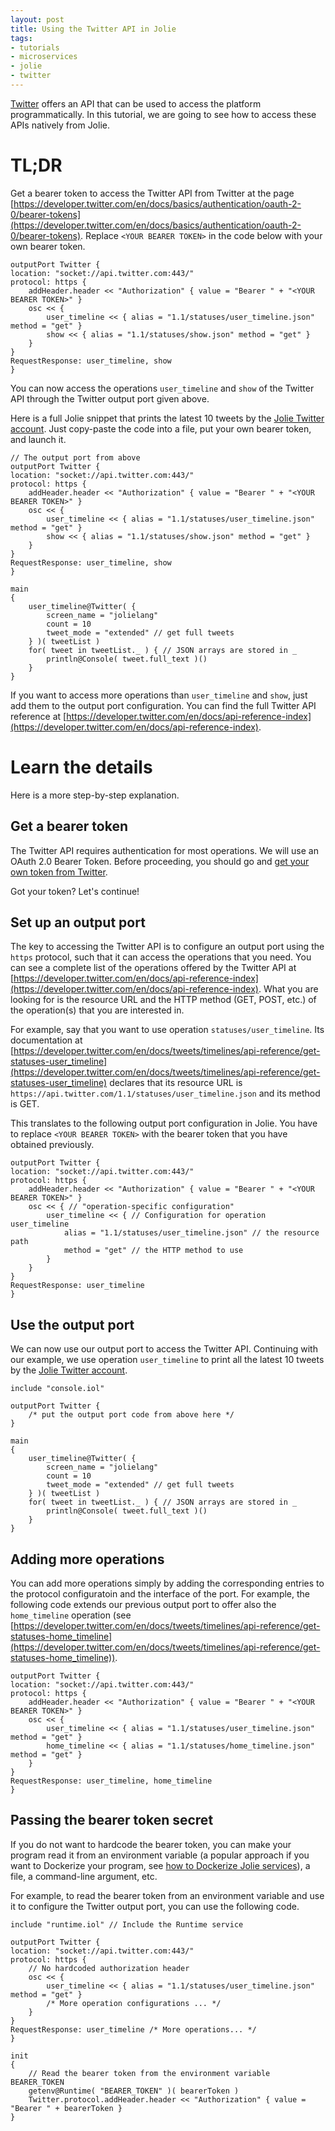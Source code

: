 ```yaml
---
layout: post
title: Using the Twitter API in Jolie
tags:
- tutorials
- microservices
- jolie
- twitter
---
```


[Twitter](https://twitter.com) offers an API that can be used to access the platform programmatically. In this tutorial, we are going to see how to access these APIs natively from Jolie.

# TL;DR

Get a bearer token to access the Twitter API from Twitter at the page [https://developer.twitter.com/en/docs/basics/authentication/oauth-2-0/bearer-tokens](https://developer.twitter.com/en/docs/basics/authentication/oauth-2-0/bearer-tokens). Replace `<YOUR BEARER TOKEN>` in the code below with your own bearer token.

```jolie
outputPort Twitter {
location: "socket://api.twitter.com:443/"
protocol: https {
	addHeader.header << "Authorization" { value = "Bearer " + "<YOUR BEARER TOKEN>" }
	osc << {
		user_timeline << { alias = "1.1/statuses/user_timeline.json" method = "get" }
		show << { alias = "1.1/statuses/show.json" method = "get" }
	}
}
RequestResponse: user_timeline, show
}
```

You can now access the operations `user_timeline` and `show` of the Twitter API through the Twitter output port given above.

Here is a full Jolie snippet that prints the latest 10 tweets by the [Jolie Twitter account](https://twitter.com/jolielang). Just copy-paste the code into a file, put your own bearer token, and launch it.

```jolie
// The output port from above
outputPort Twitter {
location: "socket://api.twitter.com:443/"
protocol: https {
	addHeader.header << "Authorization" { value = "Bearer " + "<YOUR BEARER TOKEN>" }
	osc << {
		user_timeline << { alias = "1.1/statuses/user_timeline.json" method = "get" }
		show << { alias = "1.1/statuses/show.json" method = "get" }
	}
}
RequestResponse: user_timeline, show
}

main
{
	user_timeline@Twitter( {
		screen_name = "jolielang"
		count = 10
		tweet_mode = "extended" // get full tweets
	} )( tweetList )
	for( tweet in tweetList._ ) { // JSON arrays are stored in _
		println@Console( tweet.full_text )()
	}
}
```

If you want to access more operations than `user_timeline` and `show`, just add them to the output port configuration. You can find the full Twitter API reference at [https://developer.twitter.com/en/docs/api-reference-index](https://developer.twitter.com/en/docs/api-reference-index).

# Learn the details

Here is a more step-by-step explanation.

## Get a bearer token

The Twitter API requires authentication for most operations. We will use an OAuth 2.0 Bearer Token. Before proceeding, you should go and [get your own token from Twitter](https://developer.twitter.com/en/docs/basics/authentication/oauth-2-0/bearer-tokens).

Got your token? Let's continue!

## Set up an output port

The key to accessing the Twitter API is to configure an output port using the `https` protocol, such that it can access the operations that you need.
You can see a complete list of the operations offered by the Twitter API at [https://developer.twitter.com/en/docs/api-reference-index](https://developer.twitter.com/en/docs/api-reference-index). What you are looking for is the resource URL and the HTTP method (GET, POST, etc.) of the operation(s) that you are interested in.

For example, say that you want to use operation `statuses/user_timeline`. Its documentation at [https://developer.twitter.com/en/docs/tweets/timelines/api-reference/get-statuses-user_timeline](https://developer.twitter.com/en/docs/tweets/timelines/api-reference/get-statuses-user_timeline) declares that its resource URL is `https://api.twitter.com/1.1/statuses/user_timeline.json` and its method is GET.

This translates to the following output port configuration in Jolie. You have to replace `<YOUR BEARER TOKEN>` with the bearer token that you have obtained previously.

```jolie
outputPort Twitter {
location: "socket://api.twitter.com:443/"
protocol: https {
	addHeader.header << "Authorization" { value = "Bearer " + "<YOUR BEARER TOKEN>" }
	osc << { // "operation-specific configuration"
		user_timeline << { // Configuration for operation user_timeline
			alias = "1.1/statuses/user_timeline.json" // the resource path
			method = "get" // the HTTP method to use
		}
	}
}
RequestResponse: user_timeline
}
```

## Use the output port

We can now use our output port to access the Twitter API. Continuing with our example, we use operation `user_timeline` to print all the latest 10 tweets by the [Jolie Twitter account](https://twitter.com/jolielang).

```jolie
include "console.iol"

outputPort Twitter {
	/* put the output port code from above here */
}

main
{
	user_timeline@Twitter( {
		screen_name = "jolielang"
		count = 10
		tweet_mode = "extended" // get full tweets
	} )( tweetList )
	for( tweet in tweetList._ ) { // JSON arrays are stored in _
		println@Console( tweet.full_text )()
	}
}
```

## Adding more operations

You can add more operations simply by adding the corresponding entries to the protocol configuratoin and the interface of the port. For example, the following code extends our previous output port to offer also the `home_timeline` operation (see [https://developer.twitter.com/en/docs/tweets/timelines/api-reference/get-statuses-home_timeline](https://developer.twitter.com/en/docs/tweets/timelines/api-reference/get-statuses-home_timeline)).

```jolie
outputPort Twitter {
location: "socket://api.twitter.com:443/"
protocol: https {
	addHeader.header << "Authorization" { value = "Bearer " + "<YOUR BEARER TOKEN>" }
	osc << {
		user_timeline << { alias = "1.1/statuses/user_timeline.json" method = "get" }
		home_timeline << { alias = "1.1/statuses/home_timeline.json" method = "get" }
	}
}
RequestResponse: user_timeline, home_timeline
}
```

## Passing the bearer token secret

If you do not want to hardcode the bearer token, you can make your program read it from an environment variable (a popular approach if you want to Dockerize your program, see [how to Dockerize Jolie services](https://jolielang.gitbook.io/docs/language-tools-and-standard-library/containerization/docker)), a file, a command-line argument, etc.

For example, to read the bearer token from an environment variable and use it to configure the Twitter output port, you can use the following code.

```jolie
include "runtime.iol" // Include the Runtime service

outputPort Twitter {
location: "socket://api.twitter.com:443/"
protocol: https {
	// No hardcoded authorization header
	osc << {
		user_timeline << { alias = "1.1/statuses/user_timeline.json" method = "get" }
		/* More operation configurations ... */
	}
}
RequestResponse: user_timeline /* More operations... */
}

init
{
	// Read the bearer token from the environment variable BEARER_TOKEN
	getenv@Runtime( "BEARER_TOKEN" )( bearerToken )
	Twitter.protocol.addHeader.header << "Authorization" { value = "Bearer " + bearerToken }
}
```
